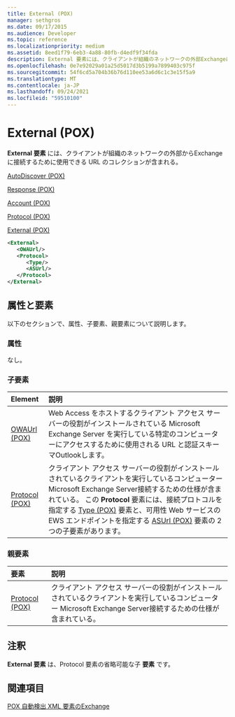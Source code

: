 ```yaml
---
title: External (POX)
manager: sethgros
ms.date: 09/17/2015
ms.audience: Developer
ms.topic: reference
ms.localizationpriority: medium
ms.assetid: 8eed1f79-6eb3-4a88-80fb-d4edf9f34fda
description: External 要素には、クライアントが組織のネットワークの外部Exchangeに接続するために使用できる URL のコレクションが含まれる。
ms.openlocfilehash: 0e7e92029a01a25d5017d3b5199a7899403c975f
ms.sourcegitcommit: 54f6cd5a704b36b76d110ee53a6d6c1c3e15f5a9
ms.translationtype: MT
ms.contentlocale: ja-JP
ms.lasthandoff: 09/24/2021
ms.locfileid: "59510100"
---
```

# <a name="external-pox"></a>External (POX)

**External 要素** には、クライアントが組織のネットワークの外部からExchangeに接続するために使用できる URL のコレクションが含まれる。 
  
[AutoDiscover (POX)](autodiscover-pox.md)
  
[Response (POX)](response-pox.md)
  
[Account (POX)](account-pox.md)
  
[Protocol (POX)](protocol-pox.md)
  
[External (POX)](external-pox.md)
  
```XML
<External>
   <OWAUrl/>
   <Protocol>
      <Type/>
      <ASUrl/>
   </Protocol>
</External>

```

## <a name="attributes-and-elements"></a>属性と要素

以下のセクションで、属性、子要素、親要素について説明します。
  
### <a name="attributes"></a>属性

なし。
  
### <a name="child-elements"></a>子要素

|**Element**|**説明**|
|:-----|:-----|
|[OWAUrl (POX)](owaurl-pox.md) <br/> |Web Access をホストするクライアント アクセス サーバーの役割がインストールされている Microsoft Exchange Server を実行している特定のコンピューターにアクセスするために使用される URL と認証スキーマOutlookします。  <br/> |
|[Protocol (POX)](protocol-pox.md) <br/> |クライアント アクセス サーバーの役割がインストールされているクライアントを実行しているコンピューター Microsoft Exchange Server接続するための仕様が含まれている。 この **Protocol** 要素には、接続プロトコルを指定する [Type (POX)](type-pox.md) 要素と、可用性 Web サービスの EWS エンドポイントを指定する [ASUrl (POX)](asurl-pox.md) 要素の 2 つの子要素があります。  <br/> |
   
### <a name="parent-elements"></a>親要素

|**要素**|**説明**|
|:-----|:-----|
|[Protocol (POX)](protocol-pox.md) <br/> |クライアント アクセス サーバーの役割がインストールされているクライアントを実行しているコンピューター Microsoft Exchange Server接続するための仕様が含まれている。  <br/> |
   
## <a name="remarks"></a>注釈

**External 要素** は、Protocol 要素の省略可能な子 **要素** です。 
  
## <a name="see-also"></a>関連項目



[POX 自動検出 XML 要素のExchange](pox-autodiscover-xml-elements-for-exchange.md)

